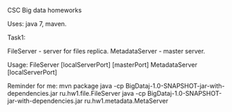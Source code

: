 CSC Big data homeworks

Uses: java 7, maven.

Task1:

FileServer - server for files replica.
MetadataServer - master server.

Usage: FileServer [localServerPort] [masterPort] MetadataServer [localServerPort]

Reminder for me: mvn package java -cp BigDataj-1.0-SNAPSHOT-jar-with-dependencies.jar ru.hw1.file.FileServer java -cp BigDataj-1.0-SNAPSHOT-jar-with-dependencies.jar ru.hw1.metadata.MetaServer